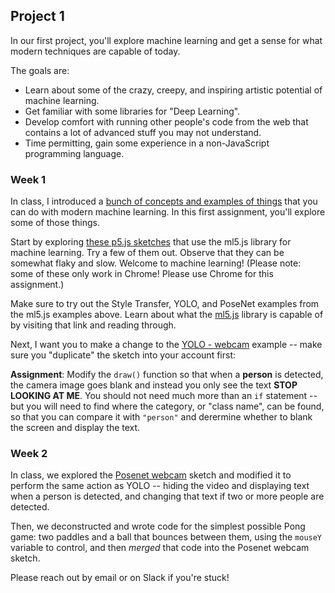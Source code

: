 ## Project 1

In our first project, you'll explore machine learning and get a sense for what modern techniques are capable of today.

The goals are:
- Learn about some of the crazy, creepy, and inspiring artistic potential of machine learning.
- Get familiar with some libraries for "Deep Learning".
- Develop comfort with running other people's code from the web that contains a lot of advanced stuff you may not understand.
- Time permitting, gain some experience in a non-JavaScript programming language.

### Week 1

In class, I introduced a [bunch of concepts and examples of things](machine-learning.pdf) that you can do with modern machine learning. In this first assignment, you'll explore some of those things.

Start by exploring [these p5.js sketches](https://editor.p5js.org/ml5/sketches) that use the ml5.js library for machine learning. Try a few of them out. Observe that they can be somewhat flaky and slow. Welcome to machine learning! (Please note: some of these only work in Chrome! Please use Chrome for this assignment.)

Make sure to try out the Style Transfer, YOLO, and PoseNet examples from the ml5.js examples above. Learn about what the [ml5.js](https://ml5js.org) library is capable of by visiting that link and reading through.

Next, I want you to make a change to the [YOLO - webcam](https://editor.p5js.org/ml5/sketches/IE_P4q2m0LV) example -- make sure you "duplicate" the sketch into your account first:

**Assignment**: Modify the `draw()` function so that when a **person** is detected, the camera image goes blank and instead you only see the text **STOP LOOKING AT ME**. You should not need much more than an `if` statement -- but you will need to find where the category, or "class name", can be found, so that you can compare it with `"person"` and derermine whether to blank the screen and display the text.

<!--
**Assignment**: Make another modification, based on another class of object that might be detected. Or, two of the same object? 

**Assignment**: Btw, what kinds of objects does the YOLO sketch detect, exactly? Where does that list come from? Do some research and answer the two previous questions.
-->

### Week 2

In class, we explored the [Posenet webcam](http://editor.p5js.org/ml5/sketches/cO4CGs7nGpt) sketch and modified it to perform the same action as YOLO -- hiding the video and displaying text when a person is detected, and changing that text if two or more people are detected.

Then, we deconstructed and wrote code for the simplest possible Pong game: two paddles and a ball that bounces between them, using the `mouseY` variable to control, and then *merged* that code into the Posenet webcam sketch. 

<!-- **Assignment**: This week, for homework, further modify the YOLO example to use position information as an input. Take one of the [p5.js examples](https://p5js.org/examples/) that relies on user input of some form -- mouse, keyboard, etc. -- and modify it to use the position of your body as that input instead. You'll need to do some merging of code, and I'd recommend you merge the example code into the YOLO code instead of the other way around.

This exercise might be on the tricky side -- feel free to work with others in the class and [email me](mailto:zamfi@cca.edu) a single assignment, but make sure to credit your partners in your submission.
-->

Please reach out by email or on Slack if you're stuck!

<!--
### Week 3

In class, we went over the homework and discussed how one might implement PeoplePong (aka YOPO) using the [YOLO detector](https://editor.p5js.org/ml5/sketches/K_R2cZsR8Wu) and person objects. In workshop, some of you experimented with other ML models like [PoseNet](https://editor.p5js.org/ml5/sketches/K_R2cZsR8Wu) that tracks people in a scene and where their major mobile body parts are (eyes, ears, nose, torso, arms, legs, wrists, elbows, knees, and ankles).

For this week's **assignment**, I'd like you to complete your in-class group project of Pong using visual input of a human body. Use YOLO or PoseNet (or another model!) to track people and use that tracking data to control the paddles (and other stuff?) in-game. Upload your code to GitHub, and also publish your work through the p5js editor by emailing me a link to your project: click the **share** option in the p5.js web editor's File menu and [email me](mailto:zamfi@cca.edu) the "Edit" link as well as the GitHub link. (Make sure to note who contributed what in the `Readme.md` file.)

Make something your team is proud of -- it should be beautiful or artistically interesting in addition to being technically capable. I'm excited to see what you come up with!
-->

